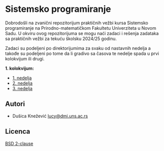 # Sistemsko programiranje

Dobrodošli na zvanični repozitorijum praktičnih vežbi kursa Sistemsko programiranje na Prirodno-matematičkom Fakultetu Univerziteta u Novom Sadu.
U okviru ovog repozitorijuma se mogu naći zadaci i rešenja zadataka sa praktičnih vežbi za tekuću školsku 2024/25 godinu.

Zadaci su podeljeni po direktorijumima za svaku od nastavnih nedelja a takođe su podeljeni po tome da li gradivo sa časova te nedelje spada u prvi kolokvijum ili drugi.

__1. kolokvijum:__

- [1. nedelja](./01_nedelja/)
- [2. nedelja](./02_nedelja/)
- [3. nedelja](./03_nedelja/)

## Autori

- Dušica Knežević <lucy@dmi.uns.ac.rs>

## Licenca

[BSD 2-clause](./LICENSE)

